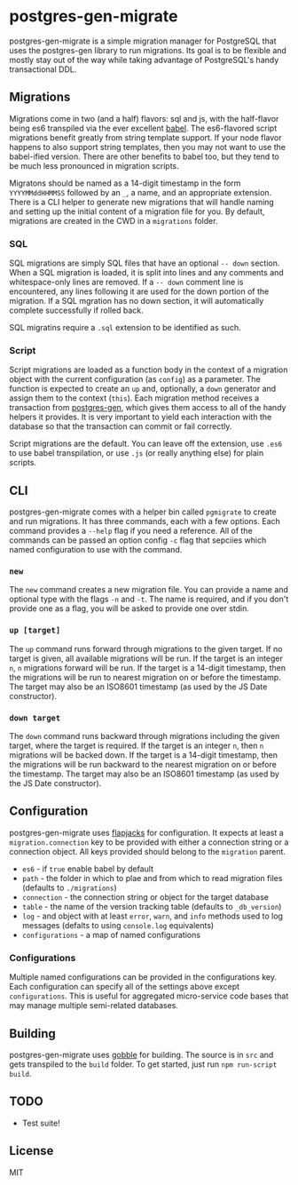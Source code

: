 # postgres-gen-migrate

postgres-gen-migrate is a simple migration manager for PostgreSQL that uses the postgres-gen library to run migrations. Its goal is to be flexible and mostly stay out of the way while taking advantage of PostgreSQL's handy transactional DDL.

## Migrations

Migrations come in two (and a half) flavors: sql and js, with the half-flavor being es6 transpiled via the ever excellent [babel](http://babeljs.io/). The es6-flavored script migrations benefit greatly from string template support. If your node flavor happens to also support string templates, then you may not want to use the babel-ified version. There are other benefits to babel too, but they tend to be much less pronounced in migration scripts.

Migratons should be named as a 14-digit timestamp in the form `YYYYMMddHHMMSS` followed by an `_`, a name, and an appropriate extension. There is a CLI helper to generate new migrations that will handle naming and setting up the initial content of a migration file for you. By default, migrations are created in the CWD in a `migrations` folder.

### SQL

SQL migrations are simply SQL files that have an optional `-- down` section. When a SQL migration is loaded, it is split into lines and any comments and whitespace-only lines are removed. If a `-- down` comment line is encountered, any lines following it are used for the down portion of the migration. If a SQL mgration has no down section, it will automatically complete successfully if rolled back.

SQL migratins require a `.sql` extension to be identified as such.

### Script

Script migrations are loaded as a function body in the context of a migration object with the current configuration (as `config`) as a parameter. The function is expected to create an `up` and, optionally, a `down` generator and assign them to the context (`this`). Each migration method receives a transaction from [postgres-gen](https://github.com/evs-chris/node-postgres-gen), which gives them access to all of the handy helpers it provides. It is very important to yield each interaction with the database so that the transaction can commit or fail correctly.

Script migrations are the default. You can leave off the extension, use `.es6` to use babel transpilation, or use `.js` (or really anything else) for plain scripts.

## CLI

postgres-gen-migrate comes with a helper bin called `pgmigrate` to create and run migrations. It has three commands, each with a few options. Each command provides a `--help` flag if you need a reference. All of the commands can be passed an option config `-c` flag that sepciies which named configuration to use with the command.

### `new`

The `new` command creates a new migration file. You can provide a name and optional type with the flags `-n` and `-t`. The name is required, and if you don't provide one as a flag, you will be asked to provide one over stdin.

### `up [target]`

The `up` command runs forward through migrations to the given target. If no target is given, all available migrations will be run. If the target is an integer `n`, `n` migrations forward will be run. If the target is a 14-digit timestamp, then the migrations will be run to nearest migration on or before the timestamp. The target may also be an ISO8601 timestamp (as used by the JS Date constructor).

### `down target`

The `down` command runs backward through migrations including the given target, where the target is required. If the target is an integer `n`, then `n` migrations will be backed down. If the target is a 14-digit timestamp, then the migrations will be run backward to the nearest migration on or before the timestamp. The target may also be an ISO8601 timestamp (as used by the JS Date constructor).

## Configuration

postgres-gen-migrate uses [flapjacks](https://github.com/evs-chris/node-flapjacks) for configuration. It expects at least a `migration.connection` key to be provided with either a connection string or a connection object. All keys provided should belong to the `migration` parent.

* `es6` - if `true` enable babel by default
* `path` - the folder in which to plae and from which to read migration files (defaults to `./migrations`)
* `connection` - the connection string or object for the target database
* `table` - the name of the version tracking table (defaults to `_db_version`)
* `log` - and object with at least `error`, `warn`, and `info` methods used to log messages (defalts to using `console.log` equivalents)
* `configurations` - a map of named configurations

### Configurations

Multiple named configurations can be provided in the configurations key. Each configuration can specify all of the settings above except `configurations`. This is useful for aggregated micro-service code bases that may manage multiple semi-related databases.

## Building

postgres-gen-migrate uses [gobble](https://github.com/gobblejs/gobble) for building. The source is in `src` and gets transpiled to the `build` folder. To get started, just run `npm run-script build`.

## TODO

* Test suite!

## License

MIT
